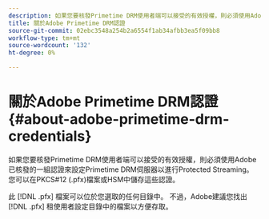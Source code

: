 ```yaml
---
description: 如果您要核發Primetime DRM使用者端可以接受的有效授權，則必須使用Adobe已核發的一組認證來設定Primetime DRM伺服器以進行Protected Streaming。 您可以在PKCS#12 (.pfx)檔案或HSM中儲存這些認證。
title: 關於Adobe Primetime DRM認證
source-git-commit: 02ebc3548a254b2a6554f1ab34afbb3ea5f09bb8
workflow-type: tm+mt
source-wordcount: '132'
ht-degree: 0%

---
```


# 關於Adobe Primetime DRM認證{#about-adobe-primetime-drm-credentials}

如果您要核發Primetime DRM使用者端可以接受的有效授權，則必須使用Adobe已核發的一組認證來設定Primetime DRM伺服器以進行Protected Streaming。 您可以在PKCS#12 (.pfx)檔案或HSM中儲存這些認證。

此 [!DNL .pfx] 檔案可以位於您選取的任何目錄中。 不過，Adobe建議您找出 [!DNL .pfx] 租使用者設定目錄中的檔案以方便存取。
